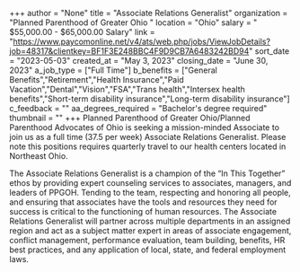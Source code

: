 +++
author = "None"
title = "Associate Relations Generalist"
organization = "Planned Parenthood of Greater Ohio "
location = "Ohio"
salary = " $55,000.00 - $65,000.00 Salary"
link = "https://www.paycomonline.net/v4/ats/web.php/jobs/ViewJobDetails?job=48317&clientkey=BF1F3E248BBC4F9D9CB7A6483242BD94"
sort_date = "2023-05-03"
created_at = "May 3, 2023"
closing_date = "June 30, 2023"
a_job_type = ["Full Time"]
b_benefits = ["General Benefits","Retirement","Health Insurance","Paid Vacation","Dental","Vision","FSA","Trans health","Intersex health benefits","Short-term disability insurance","Long-term disability insurance"]
c_feedback = ""
aa_degrees_required = "Bachelor's degree required"
thumbnail = ""
+++
Planned Parenthood of Greater Ohio/Planned Parenthood Advocates of Ohio is seeking a mission-minded Associate to join us as a full time (37.5 per week) Associate Relations Generalist. Please note this positions requires quarterly travel to our health centers located in Northeast Ohio.

The Associate Relations Generalist is a champion of the “In This Together” ethos by providing expert counseling services to associates, managers, and leaders of PPGOH. Tending to the team, respecting and honoring all people, and ensuring that associates have the tools and resources they need for success is critical to the functioning of human resources. The Associate Relations Generalist will partner across multiple departments in an assigned region and act as a subject matter expert in areas of associate engagement, conflict management, performance evaluation, team building, benefits, HR best practices, and any application of local, state, and federal employment laws.